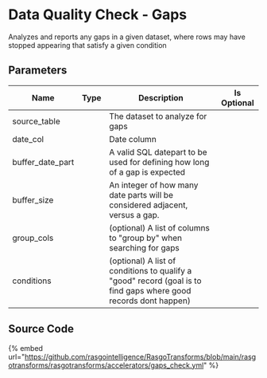 # Data Quality Check - Gaps

Analyzes and reports any gaps in a given dataset, where rows may have stopped appearing that satisfy a given condition

## Parameters

|       Name       | Type |                                                   Description                                                    | Is Optional |
| ---------------- | ---- | ---------------------------------------------------------------------------------------------------------------- | ----------- |
| source_table     |      | The dataset to analyze for gaps                                                                                  |             |
| date_col         |      | Date column                                                                                                      |             |
| buffer_date_part |      | A valid SQL datepart to be used for defining how long of a gap is expected                                       |             |
| buffer_size      |      | An integer of how many date parts will be considered adjacent, versus a gap.                                     |             |
| group_cols       |      | (optional) A list of columns to "group by" when searching for gaps                                               |             |
| conditions       |      | (optional) A list of conditions to qualify a "good" record (goal is to find gaps where good records dont happen) |             |


## Source Code

{% embed url="https://github.com/rasgointelligence/RasgoTransforms/blob/main/rasgotransforms/rasgotransforms/accelerators/gaps_check.yml" %}